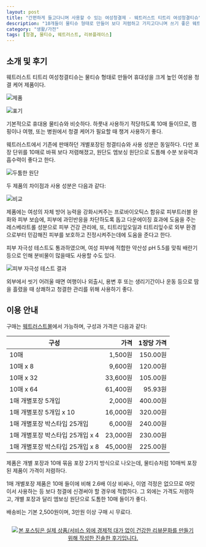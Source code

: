 ```yaml
---
layout: post
title: "간편하게 들고다니며 사용할 수 있는 여성청결제 - 웨트러스트 티트리 여성청결티슈"
description: "10개들이 물티슈 형태로 만들어 보다 저렴하고 가지고다니며 쓰기 좋은 웨트러스트 티트리 여성청결티슈를 사용해봤다."
category: "생활/가전"
tags: [청결, 물티슈, 웨트러스트, 리뷰플레이스]
---
```


## 소개 및 후기

웨트러스트 티트리 여성청결티슈는
물티슈 형태로 만들어 휴대성을 크게 높인
여성용 청결 케어 제품이다.

![제품](https://lh3.googleusercontent.com/HywbxZ9_eUCf_QfatN1pAzwqydgKP5ygYvtEjCsQcat4RFbDYXdKurz0pA6l4ySa8cCnVKtJHkbAyA=s560)

![표기](https://lh3.googleusercontent.com/U72pRVNAWPOaRGvtX91Ep85SMQC0CyrEsD24VCEjwicQbyFyF6AG9CA83DCGQ2DA6wMEbrMfMfhe7Q=s560)

기본적으로 휴대용 물티슈와 비슷하다.
하룻내 사용하기 적당하도록 10매 들이므로,
캠핑이나 여행, 또는 병원에서 청결 케어가 필요할 때 챙겨 사용하기 좋다.

웨트러스트에서 기존에 판매하던 개별포장된 청결티슈와 사용 성분은 동일하다.
다만 포장 단위를 10매로 바꿔 보다 저렴해졌고,
원단도 엠보싱 원단으로 도톰해 수분 보유력과 흡수력이 좋다고 한다.

![두툼한 원단](https://lh3.googleusercontent.com/40TtR4ySQ9tNMK4vK1nqa21NrurDmqoSXMLsbLNj276qsa3bTIVk7PKYAi-9boTE7bXiHXmtXJDETA=s560)

두 제품의 차이점과 사용 성분은 다음과 같다:

![비교](https://lh3.googleusercontent.com/-wNgZPzZfZM4/WmWzlgsDqoI/AAAAAAAAeCQ/TuMqGBw5-Vw5Kb_yth_z4KNlQvks4w8pwCE0YBhgL/w560/wettrust-feminine-cleansing-wipes-cmp.jpg)

제품에는 여성의 자체 방어 능력을 강화시켜주는 프로바이오틱스 함유로
피부트러블 완화와 피부 보습에,
피부에 과민반응을 차단하도록 돕고 다운에이징 효과에 도움을 주는 레스베라트롤 성분으로
피부 건강 관리에,
또, 티트리잎오일과 티트리잎수로
외부 환경으로부터 민감해진 피부를 보호하고 진정시켜주는데에
도움을 준다고 한다.

피부 자극성 테스트도 통과하였으며,
여성 피부에 적합한 약산성 pH 5.5를 맞춰
배란기 등으로 인해 분비물이 많을때도 사용할 수도 있다.

![피부 자극성 테스트 결과](https://lh3.googleusercontent.com/-QmJc5FFympU/WmW1IgkObVI/AAAAAAAAeCs/eOd4p3dGWT4TvWeyyKujq0llpqVsw0KygCE0YBhgL/s560/wettrust-feminine-cleansing-wipes-test.jpg)

외부에서 씻기 어려울 때면
여행이나 외출시, 용변 후 또는 생리기간이나
운동 등으로 땀을 흘렸을 때
상쾌하고 청결한 관리를 위해 사용하기 좋다.



## 이용 안내

구매는 [웨트러스트몰](http://www.wettrustmall.com/)에서 가능하며,
구성과 가격은 다음과 같다:

구성                             | 가격     | 1장당 가격
---------------------------------|---------:|------------:
10매                             |  1,500원 | 150.00원
10매 x 8                         |  9,600원 | 120.00원
10매 x 32                        | 33,600원 | 105.00원
10매 x 64                        | 61,400원 |  95.93원
1매 개별포장 5개입               |  2,000원 | 400.00원
1매 개별포장 5개입 x 10          | 16,000원 | 320.00원
1매 개별포장 박스타입 25개입     |  6,000원 | 240.00원
1매 개별포장 박스타입 25개입 x 4 | 23,000원 | 230.00원
1매 개별포장 박스타입 25개입 x 8 | 45,000원 | 225.00원

제품은 개별 포장과 10매 묶음 포장 2가지 방식으로 나오는데,
물티슈처럼 10매씩 포장된 제품이 가격이 저렴하다.

1매 개별포장 제품은 10매 들이에 비해 2.6배 이상 비싸나,
이염 걱정은 없으므로
여럿이서 사용하는 등 보다 청결에 신경써야 할 경우에 적합하다.
그 외에는 가격도 저렴하고,
개별 포장과 달리 엠보싱 원단으로 도톰한 10매 들이가 좋다.

배송비는 기본 2,500원이며,
3만원 이상 구매 시 무료다.



<div style="text-align: center; padding: 1em;"><a href="http://reviewplace.co.kr/detail.php?number=11470" target="_blank"><img src="http://reviewplace.co.kr/blog_traffic.php?key=MTE0NzB8cmV6bm9h" border="0" alt="본 포스팅은 실제 상품/서비스 외에 경제적 대가 없이 건강한 리뷰문화를 만들기 위해 작성한 진솔한 후기입니다."></a></div>
